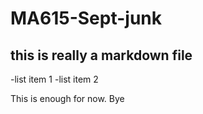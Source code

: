 # MA615-Sept-junk

## this is really a markdown file
 -list item 1
 -list item 2
 
 This is enough for now. Bye
